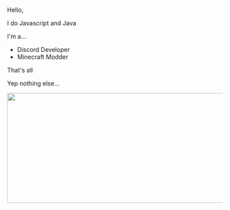 Hello,

I do Javascript and Java

I'm a...
- Discord Developer
- Minecraft Modder

That's all

Yep nothing else...

<img src="https://user-images.githubusercontent.com/82066539/167263743-d3b646df-b221-456c-a329-26a5d15d8250.png" width="600" height="256.8">

